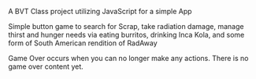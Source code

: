 A BVT Class project utilizing JavaScript for a simple App

Simple button game to search for Scrap, take radiation damage, manage thirst and hunger needs via eating burritos, drinking Inca Kola, and some form of South American rendition of RadAway

Game Over occurs when you can no longer make any actions. There is no game over content yet.

